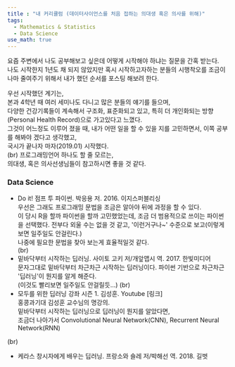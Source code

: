 ```yaml
---
title : "내 커리큘럼 (데이터사이언스를 처음 접하는 의대생 혹은 의사를 위해)"
tags:
  - Mathematics & Statistics
  - Data Science
use_math: true
---
```


요즘 주변에서 나도 공부해보고 싶은데 어떻게 시작해야 하냐는 질문을 간혹 받는다.  
나도 시작한지 1년도 채 되지 않았지만 혹시 시작하고자하는 분들의 시행착오를 조금이나마 줄여주기 위해서 내가 했던 순서를 포스팅 해보려 한다.  

우선 시작했던 계기는,  
본과 4학년 때 여러 세미나도 다니고 많은 분들의 얘기를 들으며,    
다양한 건강기록들이 계속해서 구조화, 표준화되고 있고,
특히 더 개인화되는 방향(Personal Health Record)으로 가고있다고 느꼈다.  
그것이 어느정도 이루어 졌을 때, 내가 어떤 일을 할 수 있을 지를 고민하면서, 이쪽 공부를 해봐야 겠다고 생각했고,  
국시가 끝나자 마자(2019.01) 시작했다.  
(br)
프로그래밍언어 하나도 할 줄 모르는,  
의대생, 혹은 의사선생님들이 참고하시면 좋을 것 같다.


### Data Science
* Do it! 점프 투 파이썬. 박응용 저. 2016. 이지스퍼블리싱  
우선은 그래도 프로그래밍 문법을 조금은 알아야 뒤에 과정을 할 수 있다.  
이 당시 R을 할까 파이썬을 할까 고민했었는데, 조금 더 범용적으로 쓰이는 파이썬을 선택했다.
전부다 외울 수는 없을 것 같고, '이런거구나~' 수준으로 보고(이렇게 보면 일주일도 안걸린다.)  
나중에 필요한 문법을 찾아 보는게 효율적일것 같다.  
(br)
* 밑바닥부터 시작하는 딥러닝. 사이토 고키 저/개앞맵시 역. 2017. 한빛미디어  
문자그대로 밑바닥부터 차근차근 시작하는 딥러닝이다. 파이썬 기반으로 차근차근 '딥러닝'이 뭔지를 알게 해준다.  
(이것도 빨리보면 일주일도 안걸릴듯...)
(br)
* 모두를 위한 딥러닝 강좌 시즌 1. 김성훈. Youtube [링크]  
홍콩과기대 김성훈 교수님의 명강의.  
밑바닥부터 시작하는 딥러닝으로 딥러닝이 뭔지를 알았다면,  
조금더 나아가서 Convolutional Neural Network(CNN), Recurrent Neural Network(RNN)

(br)
* 케라스 창시자에게 배우는 딥러닝. 프랑소와 숄레 저/박해선 역. 2018. 길벗
